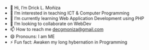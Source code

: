 - 👋 Hi, I’m Drick L. Moñiza
- 👀 I’m interested in teaching ICT & Computer Programming
- 🌱 I’m currently learning Web Application Development using PHP
- 💞️ I’m looking to collaborate on WebDev
- 📫 How to reach me decgmoniza@gmail.com
- 😄 Pronouns: I am ME
- ⚡ Fun fact: Awaken my long hybernation in Programming

<!---
Drick Moniza/Drick Moniza is a ✨ special ✨ repository because its `README.md` (this file) appears on your GitHub profile.
You can click the Preview link to take a look at your changes.
--->
